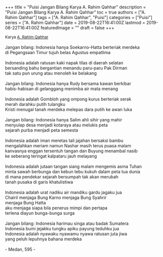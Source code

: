 +++
title = "Puisi Jangan Bilang Karya A. Rahim Qahhar"
description = "Puisi Jangan Bilang Karya A. Rahim Qahhar"
toc = true
authors = ["A. Rahim Qahhar"]
tags = ["A. Rahim Qahhar", "Puisi"]
categories = ["Puisi"]
series = ["A. Rahim Qahhar"]
date = 2019-08-22T16:41:00Z
lastmod = 2019-08-22T16:41:00Z
featuredImage = ""
draft = false
+++

<div style="text-align: justify;">
<div style="font-size: small;">Karya <a href="/authors/a.-rahim-qahhar/" target="_blank">A. Rahim Qahhar</a></div><br />
Jangan bilang: Indonesia hanya Soekarno-Hatta berteriak merdeka<br />di Pegangsaan Timur tujuh belas Agustus empatlima<br /><br />Indonesia adalah ratusan kaki napak tilas di daerah selatan<br />bersanding bahu bergantian menandu paru-paru Pak Dirman<br />tak satu pun urung atau menoleh ke belakang<br /><br />Jangan bilang: Indonesia hanya Rudy bersama kawan berkibar<br />habis-habisan di gelanggang menimba air mata menang<br /><br />Indonesia adalah Gombloh yang ompong kurus berteriak serak<br />merah darahku putih tulangku<br />Kristi menugal tanah merdeka melepas dara putih ke awan luka<br /><br />Jangan bilang: Indonesia hanya Salim ahli sihir yang mahir<br />menyulap desa menjadi kotaraya atau melukis peta<br />sejarah purba menjadi peta semesta<br /><br />Indonesia adalah iman meretas tali jajahan bersaksi bambu<br />mengalahkan meriam namun Nashar masih terus puasa malam<br />kanvasnya enggan tersentuh tangan dan Buyung menambal nasib<br />ke seberang teringat kalpataru jauh melayang<br /><br />Indonesia adalah jutaan tangan siang malam mengemis asma Tuhan<br />minta sawah berbunga dan kebun tebu kukuh dalam peta tua dunia<br />di mana pendekar sejarah bersumpah tak akan merubah<br />tanah pusaka di garis khatulistiwa<br /><br />Indonesia adalah urat nadiku air mandiku gardu jagaku jua<br />Chairil menjaga Bung Karno menjaga Bung Syahrir<br />menjaga Bung Hatta<br />aku menjaga siapa bila penerus mimpi dan pertapa<br />terlena diayun bunga-bunga surga<br /><br />Jangan bilang: Indonesia harimau singa atau badak Sumatera<br />Indonesia bumi jejakku tungku apiku payung teduhku jua<br />Indonesia adalah nyawaku nyawamu nyawa ratusan juta jiwa<br />yang peluh lepuhnya bahana merdeka<br /><br />- Medan, 595 -</div>
